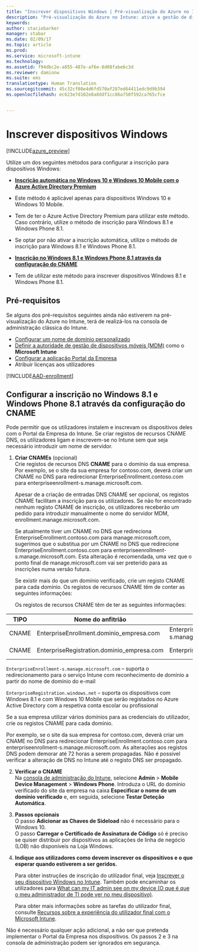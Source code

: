```yaml
---
title: "Inscrever dispositivos Windows | Pré-visualização do Azure no Intune | Documentos da Microsoft"
description: "Pré-visualização do Azure no Intune: ative a gestão de dispositivos móveis (MDM) do Intune para dispositivos Windows."
keywords: 
author: staciebarker
manager: stabar
ms.date: 02/09/17
ms.topic: article
ms.prod: 
ms.service: microsoft-intune
ms.technology: 
ms.assetid: f94dbc2e-a855-487e-af6e-8d08fabe6c3d
ms.reviewer: damionw
ms.suite: ems
translationtype: Human Translation
ms.sourcegitcommit: 45c32cf08e4d6fd570af287ed64411edc9d9b394
ms.openlocfilehash: ec623e7d102e8a8ddf1cc86a750f592ca765cfce


---
```


# <a name="enroll-windows-devices"></a>Inscrever dispositivos Windows 

[!INCLUDE[azure_preview](../includes/azure_preview.md)]

Utilize um dos seguintes métodos para configurar a inscrição para dispositivos Windows:

- **[Inscrição automática no Windows 10 e Windows 10 Mobile com o Azure Active Directory Premium](#set-up-windows-10-and-windows-10-mobile-automatic-enrollment-with-azure-active-directory-premium)** 
 -  Este método é aplicável apenas para dispositivos Windows 10 e Windows 10 Mobile.
 -  Tem de ter o Azure Active Directory Premium para utilizar este método. Caso contrário, utilize o método de inscrição para Windows 8.1 e Windows Phone 8.1.
 -  Se optar por não ativar a inscrição automática, utilize o método de inscrição para Windows 8.1 e Windows Phone 8.1.


- **[Inscrição no Windows 8.1 e Windows Phone 8.1 através da configuração do CNAME](#set-up-windows-8.1-and-windows-phone-8.1-enrollment-by-configuring-cname)** 
 - Tem de utilizar este método para inscrever dispositivos Windows 8.1 e Windows Phone 8.1.


## <a name="prerequisites"></a>Pré-requisitos

Se alguns dos pré-requisitos seguintes ainda não estiverem na pré-visualização do Azure no Intune, terá de realizá-los na consola de administração clássica do Intune.

- [Configurar um nome de domínio personalizado](https://docs.microsoft.com/intune/get-started/start-with-a-paid-subscription-to-microsoft-intune-step-2)
- [Definir a autoridade de gestão de dispositivos móveis (MDM)](set-mdm-authority.md) como o **Microsoft Intune**
- [Configurar a aplicação Portal da Empresa](/intune-azure/manage-apps/company-portal-app.md)
- Atribuir licenças aos utilizadores

[!INCLUDE[AAD-enrollment](../includes/win10-automatic-enrollment-aad.md)]

## <a name="set-up-windows-81-and-windows-phone-81-enrollment-by-configuring-cname"></a>Configurar a inscrição no Windows 8.1 e Windows Phone 8.1 através da configuração do CNAME

Pode permitir que os utilizadores instalem e inscrevam os dispositivos deles com o Portal da Empresa do Intune. Se criar registos de recursos CNAME DNS, os utilizadores ligam e inscrevem-se no Intune sem que seja necessário introduzir um nome de servidor.

1. **Criar CNAMEs** (opcional)<br>
 Crie registos de recursos DNS **CNAME** para o domínio da sua empresa. Por exemplo, se o site da sua empresa for contoso.com, deverá criar um CNAME no DNS para redirecionar EnterpriseEnrollment.contoso.com para enterpriseenrollment-s.manage.microsoft.com.

    Apesar de a criação de entradas DNS CNAME ser opcional, os registos CNAME facilitam a inscrição para os utilizadores. Se não for encontrado nenhum registo CNAME de inscrição, os utilizadores receberão um pedido para introduzir manualmente o nome do servidor MDM, enrollment.manage.microsoft.com.

    Se atualmente tiver um CNAME no DNS que redireciona EnterpriseEnrollment.contoso.com para manage.microsoft.com, sugerimos que o substitua por um CNAME no DNS que redirecione EnterpriseEnrollment.contoso.com para enterpriseenrollment-s.manage.microsoft.com. Esta alteração é recomendada, uma vez que o ponto final de manage.microsoft.com vai ser preterido para as inscrições numa versão futura.

    Se existir mais do que um domínio verificado, crie um registo CNAME para cada domínio. Os registos de recursos CNAME têm de conter as seguintes informações:

    Os registos de recursos CNAME têm de ter as seguintes informações:

  |TIPO|Nome do anfitrião|Aponta para|TTL|
  |--------|-------------|-------------|-------|
  |CNAME|EnterpriseEnrollment.dominio_empresa.com|EnterpriseEnrollment-s.manage.microsoft.com |1 Hora|
  |CNAME|EnterpriseRegistration.dominio_empresa.com|EnterpriseRegistration.windows.net|1 Hora|

  `EnterpriseEnrollment-s.manage.microsoft.com` – suporta o redirecionamento para o serviço Intune com reconhecimento de domínio a partir do nome de domínio do e-mail

  `EnterpriseRegistration.windows.net` – suporta os dispositivos com Windows 8.1 e com Windows 10 Mobile que serão registados no Azure Active Directory com a respetiva conta escolar ou profissional

  Se a sua empresa utilizar vários domínios para as credenciais do utilizador, crie os registos CNAME para cada domínio.

  Por exemplo, se o site da sua empresa for contoso.com, deverá criar um CNAME no DNS para redirecionar EnterpriseEnrollment.contoso.com para enterpriseenrollment-s.manage.microsoft.com. As alterações aos registos DNS podem demorar até 72 horas a serem propagadas. Não é possível verificar a alteração de DNS no Intune até o registo DNS ser propagado.

2.  **Verificar o CNAME**<br>Na [consola de administração do Intune](http://manage.microsoft.com), selecione **Admin** &gt; **Mobile Device Management** &gt; **Windows Phone**. Introduza o URL do domínio verificado do site da empresa na caixa **Especificar o nome de um domínio verificado** e, em seguida, selecione **Testar Deteção Automática**.

3.  **Passos opcionais**<br>O passo **Adicionar as Chaves de Sideload** não é necessário para o Windows 10. <br>O passo **Carregar o Certificado de Assinatura de Código** só é preciso se quiser distribuir por dispositivos as aplicações de linha de negócio (LOB) não disponíveis na Loja Windows.

4.  **Indique aos utilizadores como devem inscrever os dispositivos e o que esperar quando estiverem a ser geridos.**

    Para obter instruções de inscrição do utilizador final, veja [Inscrever o seu dispositivo Windows no Intune](https://docs.microsoft.com/en-us/intune/enduser/enroll-your-device-in-intune-windows). Também pode encaminhar os utilizadores para [What can my IT admin see on my device (O que é que o meu administrador de TI pode ver no meu dispositivo)](https://docs.microsoft.com/intune/enduser/what-can-your-it-administrator-see-when-you-enroll-your-device-in-intune-windows).

    Para obter mais informações sobre as tarefas do utilizador final, consulte [Recursos sobre a experiência do utilizador final com o Microsoft Intune](https://docs.microsoft.com/intune/deploy-use/what-to-tell-your-end-users-about-using-microsoft-intune).

Não é necessário qualquer ação adicional, a não ser que pretenda implementar o Portal da Empresa nos dispositivos.  Os passos 2 e 3 na consola de administração podem ser ignorados em segurança.



<!--HONumber=Feb17_HO2-->


